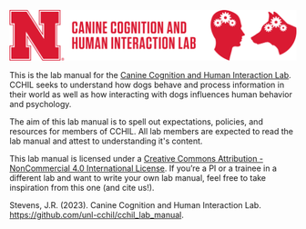 ![](media/cchil_logo_red_wide.png)

This is the lab manual for the [Canine Cognition and Human Interaction Lab](https://dogcog.unl.edu). CCHIL seeks to understand how dogs behave and process information in their world as well as how interacting with dogs influences human behavior and psychology.

The aim of this lab manual is to spell out expectations, policies, and resources for members of CCHIL. All lab members are expected to read the lab manual and attest to understanding it's content.

This lab manual is licensed under a [Creative Commons Attribution - NonCommercial 4.0 International License](https://creativecommons.org/licenses/by-nc/4.0/). If you’re a PI or a trainee in a different lab and want to write your own lab manual, feel free to take inspiration from this one (and cite us!).

Stevens, J.R. (2023). Canine Cognition and Human Interaction Lab. https://github.com/unl-cchil/cchil_lab_manual.
